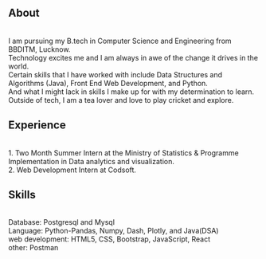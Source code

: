 <h2>About</h2> <br>
I am pursuing my B.tech in Computer Science and Engineering from BBDITM, Lucknow. <br>
Technology excites me and I am always in awe of the change it drives in the world. <br>
Certain skills that I have worked with include Data Structures and Algorithms (Java), Front End Web Development, and Python.<br>
And what I might lack in skills I make up for with my determination to learn.<br>
Outside of tech, I am a tea lover and love to play cricket and explore.<br>
<h2>Experience</h2><br>
1. Two Month Summer Intern at the Ministry of Statistics & Programme Implementation in Data analytics and visualization.<br>
2. Web Development Intern at Codsoft.<br>
<h2>Skills</h2><br>
Database: Postgresql and Mysql<br>
Language: Python-Pandas, Numpy, Dash, Plotly, and Java(DSA)<br>
web development: HTML5, CSS, Bootstrap, JavaScript, React<br>
other: Postman <br>
